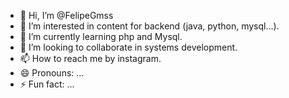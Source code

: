 - 👋 Hi, I’m @FelipeGmss
- 👀 I’m interested in content for backend (java, python, mysql...).
- 🌱 I’m currently learning php and Mysql.
- 💞️ I’m looking to collaborate in systems development.
- 📫 How to reach me by instagram.
- 😄 Pronouns: ...
- ⚡ Fun fact: ...

<!---
FelipeGmss/FelipeGmss is a ✨ special ✨ repository because its `README.md` (this file) appears on your GitHub profile.
You can click the Preview link to take a look at your changes.
--->
